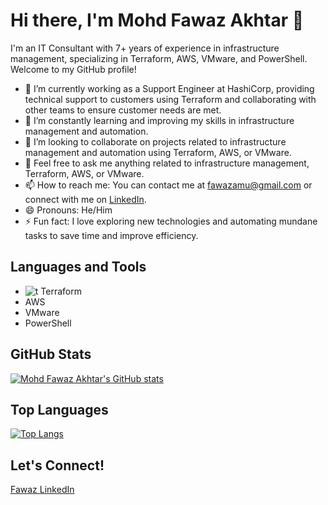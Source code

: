 # Hi there, I'm Mohd Fawaz Akhtar 👋

I'm an IT Consultant with 7+ years of experience in infrastructure management, specializing in Terraform, AWS, VMware, and PowerShell. Welcome to my GitHub profile!

- 🔭 I’m currently working as a Support Engineer at HashiCorp, providing technical support to customers using Terraform and collaborating with other teams to ensure customer needs are met.
- 🌱 I’m constantly learning and improving my skills in infrastructure management and automation.
- 👯 I’m looking to collaborate on projects related to infrastructure management and automation using Terraform, AWS, or VMware.
- 💬 Feel free to ask me anything related to infrastructure management, Terraform, AWS, or VMware.
- 📫 How to reach me: You can contact me at fawazamu@gmail.com or connect with me on [LinkedIn](www.linkedin.com/in/mohdfawaz/).
- 😄 Pronouns: He/Him
- ⚡ Fun fact: I love exploring new technologies and automating mundane tasks to save time and improve efficiency.

## Languages and Tools

- ![t](https://imgur.com/a/FQ3UUDf) Terraform
- AWS
- VMware
- PowerShell

## GitHub Stats

[![Mohd Fawaz Akhtar's GitHub stats](https://github-readme-stats.vercel.app/api?username=mfakhtar&count_private=true&show_icons=true&theme=radical)](https://github.com/yourusername)

## Top Languages

[![Top Langs](https://github-readme-stats.vercel.app/api/top-langs/?username=mfakhtar&layout=compact&theme=radical)](https://github.com/yourusername)

<!---
// ## Recent Activity

// <!--START_SECTION:activity
1. [Your Recent Activity](Your Recent Activity Link)
2. [Your Recent Activity](Your Recent Activity Link)
3. [Your Recent Activity](Your Recent Activity Link)
4. [Your Recent Activity](Your Recent Activity Link)
5. [Your Recent Activity](Your Recent Activity Link)
<!--END_SECTION:activity
-->

## Let's Connect!

[Fawaz LinkedIn](www.linkedin.com/in/mohdfawaz/)
